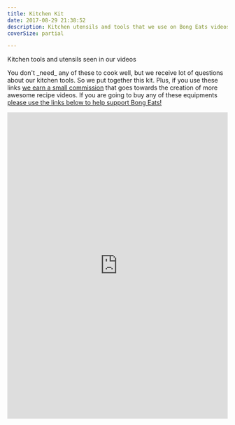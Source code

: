 ```yaml
---
title: Kitchen Kit
date: 2017-08-29 21:38:52
description: Kitchen utensils and tools that we use on Bong Eats videos or in our kitchen
coverSize: partial

---
```


<p class="post-byline">Kitchen tools and utensils seen in our videos</p>

<p class="post-intro">You don't _need_ any of these to cook well, but we receive lot of questions about our kitchen tools. So we put together this kit. Plus, if you use these links <u>we earn a small commission</u> that goes towards the creation of more awesome recipe videos. If you are going to buy any of these equipments <u>please use the links below to help support Bong Eats!</u></p>

<iframe src="https://kit.com/embed?url=https%3A%2F%2Fkit.com%2Fbongeats%2Fkitchen-set-up" style="display: block; border: 0px; margin: 0 auto; width: 100%; height: 100vw; max-width: 700px; max-height: 700px" scrolling="no"></iframe>
